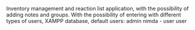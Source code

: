 Inventory management and reaction list application, with the possibility of adding notes and groups. 
With the possibility of entering with different types of users, XAMPP database, default users: admin nimda - user user
